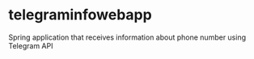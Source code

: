 # telegraminfowebapp
Spring application that receives information about phone number using Telegram API
